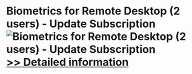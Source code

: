 # Biometrics for Remote Desktop (2 users) - Update Subscription<br />![Biometrics for Remote Desktop (2 users) - Update Subscription](https://mycommerce.akamaized.net/api/pimages/P300765880/BIG/300765880.GIF)<br />[>> Detailed information](https://secure.shareit.com/shareit/product.html?productid=300765880&affiliateid=200057808)